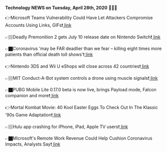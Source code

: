 <b>Technology NEWS on Tuesday, April 28th, 2020</b> 📡📡📡 

👉Microsoft Teams Vulnerability Could Have Let Attackers Compromise Accounts Using Links, GIFs❗️<a href='https://techblock.club/?p=4405'> link</a>

👉🏽Deadly Premonition 2 gets July 10 release date on Nintendo Switch❗️<a href='https://techblock.club/?p=4407'> link</a>

👉🏿Coronavirus 'may be FAR deadlier than we fear – killing eight times more patients than official death toll shows'❗️<a href='https://techblock.club/?p=4409'> link</a>

👉Nintendo 3DS and Wii U eShops will close across 42 countries❗️<a href='https://techblock.club/?p=4411'> link</a>

👉🏽MIT Conduct-A-Bot system controls a drone using muscle signals❗️<a href='https://techblock.club/?p=4413'> link</a>

👉🏿PUBG Mobile Lite 0.17.0 beta is now live, brings Payload mode, Falcon companion and more❗️<a href='https://techblock.club/?p=4415'> link</a>

👉Mortal Kombat Movie: 40 Kool Easter Eggs To Check Out In The Klassic '90s Game Adaptation❗️<a href='https://techblock.club/?p=4417'> link</a>

👉🏽Hulu app crashing for iPhone, iPad, Apple TV users❗️<a href='https://techblock.club/?p=4419'> link</a>

👉🏿Microsoft's Remote Work Revenue Could Help Cushion Coronavirus Impacts, Analysts Say❗️<a href='https://techblock.club/?p=4421'> link</a>

